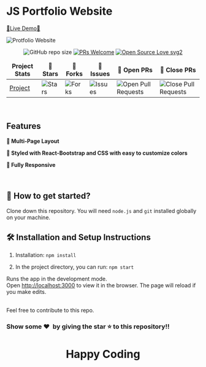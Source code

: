 # JS Portfolio Website

[🔗Live Demo🔗]()

![Protfolio Website](https://res.cloudinary.com/do5vlugra/image/upload/v1716609243/portfolio_dh4x1b.png)

<div align="center">

![GitHub repo size](https://img.shields.io/github/repo-size/Zain041/portfolio?color=yellow)  [![PRs Welcome](https://img.shields.io/badge/PRs-welcome-brightgreen.svg?style=flat-square)](http://makeapullrequest.com) [![Open Source Love svg2](https://badges.frapsoft.com/os/v2/open-source.svg?v=103)](https://github.com/ellerbrock/open-source-badges/)
</div>

<table align="center">
    <thead align="center">
        <tr border: 1px;>
            <td><b>Project Stats</td>
            <td><b>🌟 Stars</b></td>
            <td><b>🍴 Forks</b></td>
            <td><b>🐛 Issues</b></td>
            <td><b>🔔 Open PRs</b></td>
            <td><b>🔕 Close PRs</b></td>
        </tr>
     </thead>
    <tbody>
         <tr>
            <td><a href="https://github.com/Zain041/portfolio"</a>Project</td>
            <td><img alt="Stars" src="https://img.shields.io/github/stars/Zain041/portfolio?style=flat&logo=github"/></td>
             <td><img alt="Forks" src="https://img.shields.io/github/forks/Zain041/portfolio?style=flat&logo=github"/></td>
            <td><img alt="Issues" src="https://img.shields.io/github/issues/Zain041/portfolio?style=flat&logo=github"/></td>
            <td><img alt="Open Pull Requests" src="https://img.shields.io/github/issues-pr/Zain041/portfolio?style=flat&logo=github"/></td>
           <td><img alt="Close Pull Requests" src="https://img.shields.io/github/issues-pr-closed/Zain041/portfolio?style=flat&color=critical&logo=github"/></td>
        </tr>
    </tbody>
</table>

<br/>

## Features

**📖 Multi-Page Layout**

**🎨 Styled with React-Bootstrap and CSS with easy to customize colors**

**📱 Fully Responsive**

<br />

## 🚀 How to get started?

Clone down this repository. You will need `node.js` and `git` installed globally on your machine.

## 🛠 Installation and Setup Instructions

1. Installation: `npm install`

2. In the project directory, you can run: `npm start`

Runs the app in the development mode.\
Open [http://localhost:3000](http://localhost:3000) to view it in the browser. 
The page will reload if you make edits.

<br />
Feel free to contribute to this repo.

### Show some ❤️&nbsp; by giving the star :star: to this repository!!
<h1 align=center>Happy Coding </h1>